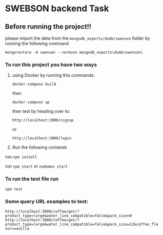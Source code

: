 # SWEBSON backend Task

## Before running the project!!

please import the data from the `mongodb_exports/dumb/swenson` folder by running the following command

`mongorestore -d swenson --verbose mongodb_exports\dumb\swenson\`

### To run this project you have two ways

1. using Docker by running this commands:

   `docker-compose build`

   then

   `docker-compose up`

   then test by heading over to:

   `http://localhost:3000/signup`

   or

   `http://localhost:3000/login`

2. Run the following comands

run `npm install`

run `npm start` or `nodemon start`

### To run the test file run

`npm test`

### Some query URL examples to test:

`http://localhost:3000/coffee/get/?product_type=large&water_line_compatible=false&pack_size=0`
`http://localhost:3000/coffee/get/?product_type=large&water_line_compatible=false&pack_size=12&coffee_flavor=vanilla`
